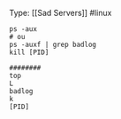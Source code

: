 Type: [[Sad Servers]] #linux  

```[bash]
ps -aux
# ou 
ps -auxf | grep badlog
kill [PID]

########
top
L
badlog
k
[PID]
```